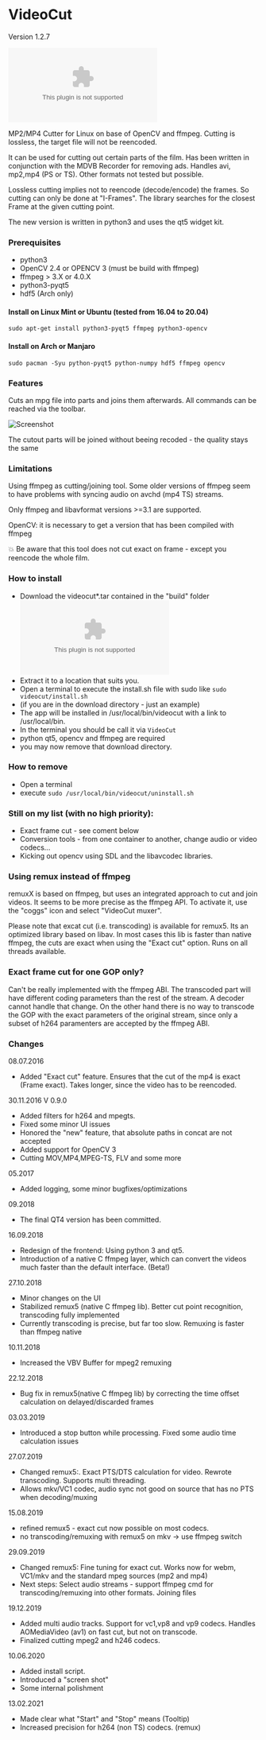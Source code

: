 # VideoCut
Version 1.2.7

![Download](https://github.com/kanehekili/VideoCut/raw/master/build/videocut1.2.7.tar)

MP2/MP4 Cutter for Linux on base of OpenCV and ffmpeg. Cutting is lossless, the target file will not be reencoded. 

It can be used for cutting out certain parts of the film. Has been written in conjunction with the MDVB Recorder for removing ads. Handles avi, mp2,mp4 (PS or TS). Other formats not tested but possible.

Lossless cutting implies not to reencode (decode/encode) the frames. So cutting can only be done at "I-Frames". The library searches for the closest Frame at the given cutting point.

The new version is written in python3 and uses the qt5 widget kit.  
### Prerequisites
* python3
* OpenCV 2.4 or OPENCV 3 (must be build with ffmpeg)
* ffmpeg > 3.X or 4.0.X
* python3-pyqt5
* hdf5 (Arch only)

#### Install on Linux Mint or Ubuntu (tested from 16.04 to 20.04)
```
sudo apt-get install python3-pyqt5 ffmpeg python3-opencv
```
#### Install on Arch or Manjaro
```
sudo pacman -Syu python-pyqt5 python-numpy hdf5 ffmpeg opencv
```

### Features
Cuts an mpg file into parts and joins them afterwards. All commands can be reached via the toolbar.

![Screenshot](https://github.com/kanehekili/VideoCut/blob/master/Videocut.png)

The cutout parts will be joined without beeing recoded - the quality stays the same
### Limitations
Using ffmpeg as cutting/joining tool. Some older versions of ffmpeg seem to have problems with syncing audio on avchd (mp4 TS) streams.

Only ffmpeg and libavformat versions >=3.1 are supported. 

OpenCV:  it is necessary to get a version that has been compiled with ffmpeg

:boom: Be aware that this tool does not cut exact on frame - except you reencode the whole film.

### How to install
* Download the videocut*.tar contained in the "build" folder ![here](https://github.com/kanehekili/VideoCut/raw/master/build/videocut1.2.5.tar)
* Extract it to a location that suits you.
* Open a terminal to execute the install.sh file with sudo like `sudo videocut/install.sh`
* (if you are in the download directory - just an example)
* The app will be installed in /usr/local/bin/videocut with a link to /usr/local/bin. 
* In the terminal you should be call it via `VideoCut`
* python qt5, opencv and ffmpeg are required
* you may now remove that download directory.

### How to remove
* Open a terminal
* execute `sudo /usr/local/bin/videocut/uninstall.sh`

### Still on my list (with no high priority):
* Exact frame cut - see coment below 
* Conversion tools - from one container to another, change audio or video codecs...
* Kicking out opencv using SDL and the libavcodec libraries.

### Using remux instead of ffmpeg
remuxX is based on ffmpeg, but uses an integrated approach to cut and join videos. It seems to be more precise as the ffmpeg API. To activate it, use the "coggs" icon and select "VideoCut muxer".

Please note that excat cut (i.e. transcoding) is available for remux5. Its an optimized library based on libav.
In most cases this lib is faster than native ffmpeg, the cuts are exact when using the "Exact cut" option. Runs on all threads available. 

### Exact frame cut for one GOP only?
Can't be really implemented with the ffmpeg ABI. The transcoded part will have different coding parameters than the rest of the stream. A decoder cannot handle that change. On the other hand there is no way to transcode the GOP with the exact parameters of the original stream, since only a subset of h264 paramenters are accepted by the ffmpeg ABI. 

### Changes 
08.07.2016
* Added "Exact cut" feature. Ensures that the cut of the mp4 is exact (Frame exact). Takes longer, since the video has to be reencoded. 

30.11.2016 V 0.9.0
* Added filters for h264 and mpegts. 
* Fixed some minor UI issues
* Honored the "new" feature, that absolute paths in concat are not accepted
* Added support for OpenCV 3
* Cutting MOV,MP4,MPEG-TS, FLV and some more 

05.2017
* Added logging, some minor bugfixes/optimizations

09.2018
* The final QT4 version has been committed. 

16.09.2018
* Redesign of the frontend: Using python 3 and qt5.
* Introduction of a native C ffmpeg layer, which can convert the videos much faster than the default interface. (Beta!)

27.10.2018
* Minor changes on the UI
* Stabilized remux5 (native C ffmpeg lib). Better cut point recognition, transcoding fully implemented
* Currently transcoding is precise, but far too slow. Remuxing is faster than ffmpeg native 

10.11.2018 
* Increased the VBV Buffer for mpeg2 remuxing

22.12.2018
* Bug fix in remux5(native C ffmpeg lib) by correcting the time offset calculation on delayed/discarded frames

03.03.2019
* Introduced a stop button while processing. Fixed some audio time calculation issues

27.07.2019
* Changed remux5:. Exact PTS/DTS calculation for video. Rewrote transcoding. Supports multi threading.
* Allows mkv/VC1 codec, audio sync not good on source that has no PTS when decoding/muxing

15.08.2019
* refined remux5 - exact cut now possible on most codecs.
* no transcoding/remuxing with remux5 on mkv -> use ffmpeg switch

29.09.2019
* Changed remux5: Fine tuning for exact cut. Works now for webm, VC1/mkv and the standard mpeg sources (mp2 and mp4)
* Next steps: Select audio streams -  support ffmpeg cmd for transcoding/remuxing into other formats. Joining files

19.12.2019
* Added multi audio tracks. Support for vc1,vp8 and vp9 codecs. Handles AOMediaVideo (av1) on fast cut, but not on transcode. 
* Finalized cutting mpeg2 and h246 codecs.

10.06.2020
* Added install script.
* Introduced a "screen shot"
* Some internal polishment

13.02.2021
* Made clear what "Start" and "Stop" means (Tooltip)
* Increased precision for h264 (non TS) codecs. (remux)

